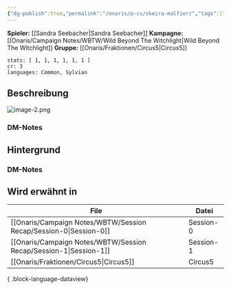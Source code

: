 ```yaml
---
{"dg-publish":true,"permalink":"/onaris/p-cs/skeira-malfier/","tags":["pc","kampagne/witchlight","fraktion/Circus5"]}
---
```


**Spieler:** [[Sandra Seebacher\|Sandra Seebacher]]
**Kampagne:** [[Onaris/Campaign Notes/WBTW/Wild Beyond The Witchlight\|Wild Beyond The Witchlight]]
**Gruppe:** [[Onaris/Fraktionen/Circus5\|Circus5]]
```statblock
stats: [ 1, 1, 1, 1, 1, 1 ]
cr: 3
languages: Common, Sylvian
```
## Beschreibung
![image-2.png](/img/user/image-2.png)
### DM-Notes

<div class="transclusion internal-embed is-loaded"><div class="markdown-embed">






</div></div>
  
  
## Hintergrund  

### DM-Notes

<div class="transclusion internal-embed is-loaded"><div class="markdown-embed">






</div></div>


## Wird erwähnt in

| File                                                                 | Datei     |
| -------------------------------------------------------------------- | --------- |
| [[Onaris/Campaign Notes/WBTW/Session Recap/Session-0\|Session-0]] | Session-0 |
| [[Onaris/Campaign Notes/WBTW/Session Recap/Session-1\|Session-1]] | Session-1 |
| [[Onaris/Fraktionen/Circus5\|Circus5]]                            | Circus5   |

{ .block-language-dataview}
